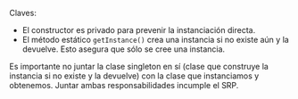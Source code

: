 Claves:
- El constructor es privado para prevenir la instanciación directa.
- El método estático `getInstance()` crea una instancia si no existe aún y la devuelve. Esto asegura que sólo se cree una instancia.

Es importante no juntar la clase singleton en sí (clase que construye la instancia si no existe y la devuelve) con la clase que instanciamos y obtenemos. Juntar ambas responsabilidades incumple el SRP.